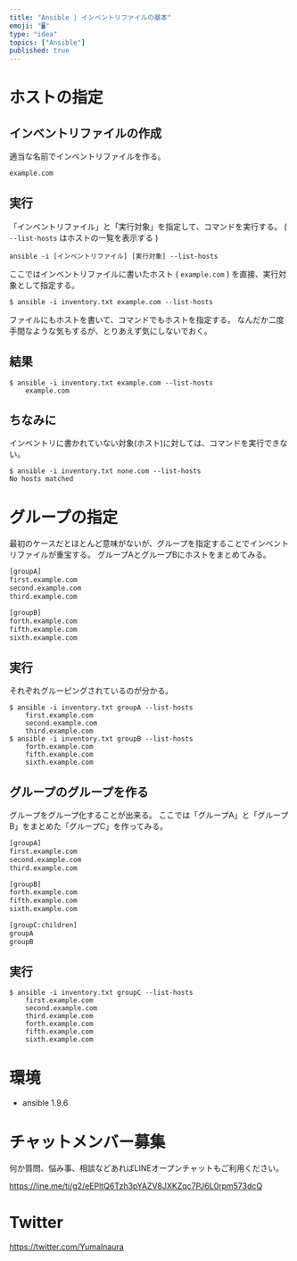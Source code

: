 ```yaml
---
title: "Ansible | インベントリファイルの基本"
emoji: "🖥"
type: "idea"
topics: ["Ansible"]
published: true
---
```


# ホストの指定

## インベントリファイルの作成

適当な名前でインベントリファイルを作る。

```:inventory.txt
example.com
```

## 実行

「インベントリファイル」と「実行対象」を指定して、コマンドを実行する。
( ` --list-hosts` はホストの一覧を表示する )

```
ansible -i [インベントリファイル] [実行対象] --list-hosts
```


ここではインベントリファイルに書いたホスト ( `example.com` ) を直接、実行対象として指定する。

```
$ ansible -i inventory.txt example.com --list-hosts
```

ファイルにもホストを書いて、コマンドでもホストを指定する。
なんだか二度手間なような気もするが、とりあえず気にしないでおく。

## 結果

```
$ ansible -i inventory.txt example.com --list-hosts
    example.com
```

## ちなみに

インベントリに書かれていない対象(ホスト)に対しては、コマンドを実行できない。

```
$ ansible -i inventory.txt none.com --list-hosts
No hosts matched
```

# グループの指定

最初のケースだとほとんど意味がないが、グループを指定することでインベントリファイルが重宝する。
グループAとグループBにホストをまとめてみる。

```:inventory.txt
[groupA]
first.example.com
second.example.com
third.example.com

[groupB]
forth.example.com
fifth.example.com
sixth.example.com
```

## 実行

それぞれグルーピングされているのが分かる。

```
$ ansible -i inventory.txt groupA --list-hosts
    first.example.com
    second.example.com
    third.example.com
$ ansible -i inventory.txt groupB --list-hosts
    forth.example.com
    fifth.example.com
    sixth.example.com
```

## グループのグループを作る

グループをグループ化することが出来る。
ここでは「グループA」と「グループB」をまとめた「グループC」を作ってみる。

```:inventory.txt
[groupA]
first.example.com
second.example.com
third.example.com

[groupB]
forth.example.com
fifth.example.com
sixth.example.com

[groupC:children]
groupA
groupB
```

## 実行

```
$ ansible -i inventory.txt groupC --list-hosts
    first.example.com
    second.example.com
    third.example.com
    forth.example.com
    fifth.example.com
    sixth.example.com
```

# 環境

- ansible 1.9.6








<!-- Update From Qiita API -->

# チャットメンバー募集


何か質問、悩み事、相談などあればLINEオープンチャットもご利用ください。

https://line.me/ti/g2/eEPltQ6Tzh3pYAZV8JXKZqc7PJ6L0rpm573dcQ





# Twitter


https://twitter.com/YumaInaura


<!-- Update From Qiita API -->


